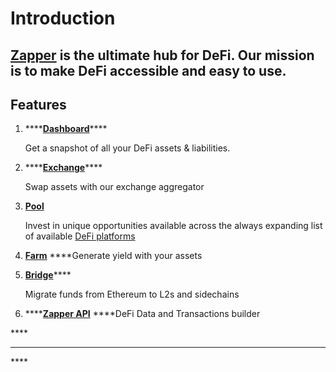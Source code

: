 # Introduction

## [Zapper](https://www.zapper.fi/dashboard) is the ultimate hub for DeFi. Our mission is to make DeFi accessible and easy to use.

## **Features**

1. \*\*\*\*[**Dashboard**](invest/dashboard.md)\*\*\*\*

   Get a snapshot of all your DeFi assets & liabilities.

2. \*\*\*\*[**Exchange**](invest/exchange.md)\*\*\*\*

   Swap assets with our exchange aggregator 

3. [**Pool**](invest/pooling/)

   Invest in unique opportunities available across the always expanding list of available [DeFi platforms](https://zapper.fi/protocols)

4. [**Farm**](invest/farming.md) ****Generate yield with your assets
5. [**Bridge**](invest/bridge.md)\*\*\*\*

   Migrate funds from Ethereum to L2s and sidechains

6. \*\*\*\*[**Zapper API**](build/zapper-api.md) ****DeFi Data and Transactions builder

\*\*\*\*

  
****

\*\*\*\*

